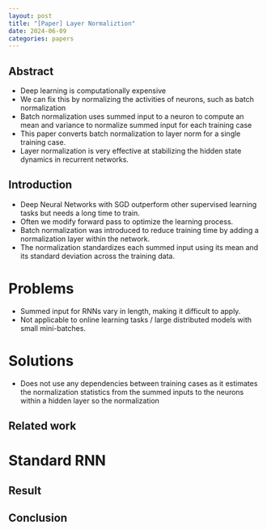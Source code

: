 ```yaml
---
layout: post
title: "[Paper] Layer Normaliztion"
date: 2024-06-09
categories: papers
---
```


## Abstract
  - Deep learning is computationally expensive
  - We can fix this by normalizing the activities of neurons, such as batch normalization
  - Batch normalization uses summed input to a neuron to compute an mean and variance to normalize summed input for each training case
  - This paper converts batch normalization to layer norm for a single training case.
  - Layer normalization is very effective at stabilizing the hidden state dynamics in recurrent networks.
    
## Introduction
- Deep Neural Networks with SGD outperform other supervised learning tasks but needs a long time to train.
- Often we modify forward pass to optimize the learning process.
- Batch normalization was introduced to reduce training time by adding a normalization layer within the network.
- The normalization standardizes each summed input using its mean and its standard deviation across the training data.

# Problems
- Summed input for RNNs vary in length, making it difficult to apply.
- Not applicable to online learning tasks / large distributed models with small mini-batches.

# Solutions
- Does not use any dependencies between training cases as it estimates the normalization statistics from the summed inputs to the neurons within a hidden layer so the normalization

## Related work
# Standard RNN


## Result 
  
## Conclusion
